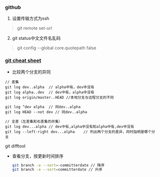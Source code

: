 
### github

1. 设置传输方式为ssh
> git remote set-url

2. git status中文文件名乱码
> git config --global core.quotepath false

### [git cheat sheet](https://services.github.com/on-demand/downloads/github-git-cheat-sheet.pdf)

- 比较两个分支的异同

```shell
// 差集
git log dev..alpha	// alpha中有，dev中没有
git log alpha..dev	// dev中有，alpha中没有
git log origin/master..HEAD	//本地分支与远程分支的不同

git log ^dev alpha	// 同dev..alpha
git log HEAD --not dev // 同dev..alpha

// 全差（左差集和右差集的并集）
git log dev...alpha	// dev中有,alpha中没有和alpha中有,dev中没有
git log --left-right dev...alpha	// 列出两个分支的差异，同时指明是哪个分支
```

git difftool

- 查看分支，按更新时间排序

  ```bash
  git branch -a --sort=-committerdate // 降序
  git branch -a --sort=committerdate // 升序
  ```

  

